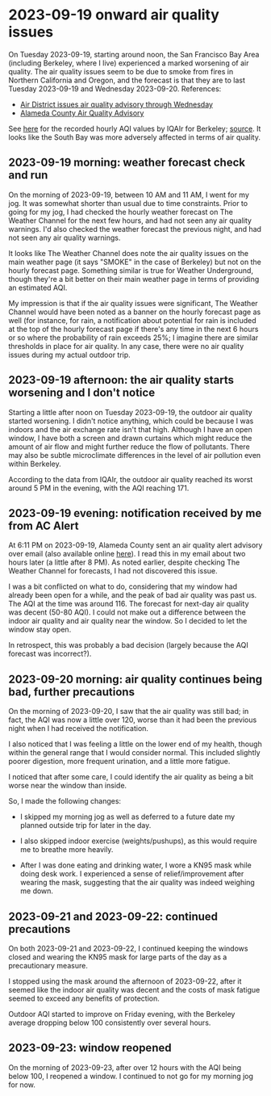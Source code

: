 # 2023-09-19 onward air quality issues

On Tuesday 2023-09-19, starting around noon, the San Francisco Bay
Area (including Berkeley, where I live) experienced a marked worsening
of air quality. The air quality issues seem to be due to smoke from
fires in Northern California and Oregon, and the forecast is that they
are to last Tuesday 2023-09-19 and Wednesday 2023-09-20. References:

* [Air District issues air quality advisory through Wednesday](https://www.baaqmd.gov/news-and-events/page-resources/2023-news/091923-aq-advisory)
* [Alameda County Air Quality Advisory](https://member.everbridge.net/453003085612570/notif/0uOOSJOtn)

See [here](2023-09-19-and-2023-09-20-aqi.png) for the recorded hourly
AQI values by IQAIr for Berkeley;
[source](https://www.iqair.com/us/usa/california/berkeley). It looks
like the South Bay was more adversely affected in terms of air
quality.

## 2023-09-19 morning: weather forecast check and run

On the morning of 2023-09-19, between 10 AM and 11 AM, I went for my
jog. It was somewhat shorter than usual due to time constraints. Prior
to going for my jog, I had checked the hourly weather forecast on The
Weather Channel for the next few hours, and had not seen any air
quality warnings. I'd also checked the weather forecast the previous
night, and had not seen any air quality warnings.

It looks like The Weather Channel does note the air quality issues on
the main weather page (it says "SMOKE" in the case of Berkeley) but
not on the hourly forecast page. Something similar is true for Weather
Underground, though they're a bit better on their main weather page in
terms of providing an estimated AQI.

My impression is that if the air quality issues were significant, The
Weather Channel would have been noted as a banner on the hourly
forecast page as well (for instance, for rain, a notification about
potential for rain is included at the top of the hourly forecast page
if there's any time in the next 6 hours or so where the probability of
rain exceeds 25%; I imagine there are similar thresholds in place for
air quality. In any case, there were no air quality issues during my
actual outdoor trip.

## 2023-09-19 afternoon: the air quality starts worsening and I don't notice

Starting a little after noon on Tuesday 2023-09-19, the outdoor air
quality started worsening. I didn't notice anything, which could be
because I was indoors and the air exchange rate isn't that
high. Although I have an open window, I have both a screen and drawn
curtains which might reduce the amount of air flow and might further
reduce the flow of pollutants. There may also be subtle microclimate
differences in the level of air pollution even within Berkeley.

According to the data from IQAIr, the outdoor air quality reached its
worst around 5 PM in the evening, with the AQI reaching 171.

## 2023-09-19 evening: notification received by me from AC Alert

At 6:11 PM on 2023-09-19, Alameda County sent an air quality alert
advisory over email (also available online
[here](https://member.everbridge.net/453003085612570/notif/0uOOSJOtn)). I
read this in my email about two hours later (a little after 8 PM). As
noted earlier, despite checking The Weather Channel for forecasts, I
had not discovered this issue.

I was a bit conflicted on what to do, considering that my window had
already been open for a while, and the peak of bad air quality was
past us. The AQI at the time was around 116. The forecast for next-day
air quality was decent (50-80 AQI). I could not make out a difference
between the indoor air quality and air quality near the window. So I
decided to let the window stay open.

In retrospect, this was probably a bad decision (largely because the
AQI forecast was incorrect?).

## 2023-09-20 morning: air quality continues being bad, further precautions

On the morning of 2023-09-20, I saw that the air quality was still
bad; in fact, the AQI was now a little over 120, worse than it had
been the previous night when I had received the notification.

I also noticed that I was feeling a little on the lower end of my
health, though within the general range that I would consider
normal. This included slightly poorer digestion, more frequent
urination, and a little more fatigue.

I noticed that after some care, I could identify the air quality as
being a bit worse near the window than inside.

So, I made the following changes:

* I skipped my morning jog as well as deferred to a future date my
  planned outside trip for later in the day.

* I also skipped indoor exercise (weights/pushups), as this would
  require me to breathe more heavily.

* After I was done eating and drinking water, I wore a KN95 mask while
  doing desk work. I experienced a sense of relief/improvement after
  wearing the mask, suggesting that the air quality was indeed
  weighing me down.

## 2023-09-21 and 2023-09-22: continued precautions

On both 2023-09-21 and 2023-09-22, I continued keeping the windows
closed and wearing the KN95 mask for large parts of the day as a
precautionary measure.

I stopped using the mask around the afternoon of 2023-09-22, after it
seemed like the indoor air quality was decent and the costs of mask
fatigue seemed to exceed any benefits of protection.

Outdoor AQI started to improve on Friday evening, with the Berkeley
average dropping below 100 consistently over several hours.

## 2023-09-23: window reopened

On the morning of 2023-09-23, after over 12 hours with the AQI being
below 100, I reopened a window. I continued to not go for my morning
jog for now.
